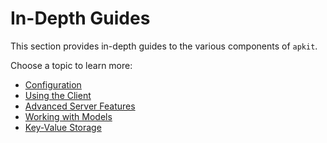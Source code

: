 # In-Depth Guides

This section provides in-depth guides to the various components of `apkit`.

Choose a topic to learn more:

- [Configuration](./configuration.md)
- [Using the Client](./client.md)
- [Advanced Server Features](./server.md)
- [Working with Models](./models.md)
- [Key-Value Storage](./kv_store.md)
